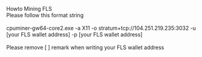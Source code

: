 Howto Mining FLS
<br>
Please follow this format string <br>
<br>
cpuminer-gw64-core2.exe -a X11 -o stratum+tcp://104.251.219.235:3032 -u [your FLS wallet address] -p [your FLS wallet address]
<br><br>
Please remove [ ] remark when writing your FLS wallet address
